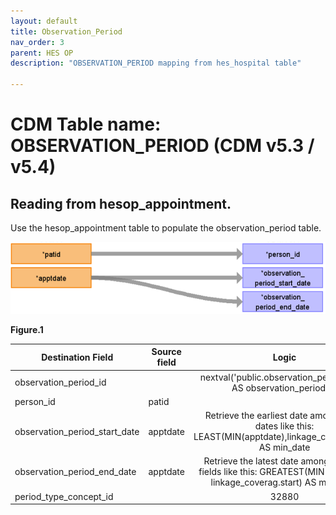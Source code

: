 ```yaml
---
layout: default
title: Observation_Period
nav_order: 3
parent: HES OP
description: "OBSERVATION_PERIOD mapping from hes_hospital table"

---
```



# CDM Table name: OBSERVATION_PERIOD (CDM v5.3 / v5.4)

## Reading from hesop_appointment.
Use the hesop_appointment table to populate the observation_period table.

![](images/image6.png)

**Figure.1**

| Destination Field | Source field | Logic | Comment field |
| --- | --- | :---: | --- |
| observation_period_id |  | nextval('public.observation_period_seq') AS observation_period_id |  Autogenerate|
| person_id | patid| | |
| observation_period_start_date | apptdate| Retrieve the earliest date among those dates like this: LEAST(MIN(apptdate),linkage_coverag.end) AS min_date| |
| observation_period_end_date | apptdate | Retrieve the latest date among the date fields like this: GREATEST(MIN(apptdate), linkage_coverag.start) AS max_date | |
| period_type_concept_id | | 32880 | |